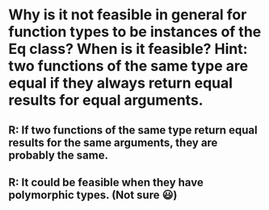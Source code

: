 #  Why is it not feasible in general for function types to be instances of the Eq class? When is it feasible? Hint: two functions of the same type are equal if they always return equal results for equal arguments.

## R: If two functions of the same type return equal results for the same arguments, they are probably the same.
## R: It could be feasible when they have polymorphic types. (Not sure :smiley:)

